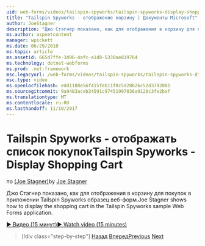 ```yaml
---
uid: web-forms/videos/tailspin-spyworks/tailspin-spyworks-display-shopping-cart
title: "Tailspin Spyworks - отображение корзину | Документы Microsoft"
author: JoeStagner
description: "Джо Стэгнер показано, как для отображения в корзину для покупок в приложении Tailspin Spyworks образец веб-форм."
ms.author: aspnetcontent
manager: wpickett
ms.date: 06/29/2010
ms.topic: article
ms.assetid: 665d7ffe-3d96-4afc-a1d8-5330ae819764
ms.technology: dotnet-webforms
ms.prod: .net-framework
msc.legacyurl: /web-forms/videos/tailspin-spyworks/tailspin-spyworks-display-shopping-cart
msc.type: video
ms.openlocfilehash: edd1188e56f415feb11f0c5d28b26c52d3792001
ms.sourcegitcommit: 9a9483aceb34591c97451997036a9120c3fe2baf
ms.translationtype: MT
ms.contentlocale: ru-RU
ms.lasthandoff: 11/10/2017
---
```

<a name="tailspin-spyworks---display-shopping-cart"></a><span data-ttu-id="8f108-103">Tailspin Spyworks - отображать список покупок</span><span class="sxs-lookup"><span data-stu-id="8f108-103">Tailspin Spyworks - Display Shopping Cart</span></span>
====================
<span data-ttu-id="8f108-104">по [(Joe Stagner)](https://github.com/JoeStagner)</span><span class="sxs-lookup"><span data-stu-id="8f108-104">by [Joe Stagner](https://github.com/JoeStagner)</span></span>

<span data-ttu-id="8f108-105">Джо Стэгнер показано, как для отображения в корзину для покупок в приложении Tailspin Spyworks образец веб-форм.</span><span class="sxs-lookup"><span data-stu-id="8f108-105">Joe Stagner shows how to display the shopping cart in the Tailspin Spyworks sample Web Forms application.</span></span>

[<span data-ttu-id="8f108-106">&#9654; Видео (15 минут)</span><span class="sxs-lookup"><span data-stu-id="8f108-106">&#9654; Watch video (15 minutes)</span></span>](https://channel9.msdn.com/Blogs/ASP-NET-Site-Videos/tailspin-spyworks-display-shopping-cart)

>[!div class="step-by-step"]
<span data-ttu-id="8f108-107">[Назад](tailspin-spyworks-adding-items-to-the-shopping-cart.md)
[Вперед](tailspin-spyworks-update-the-shopping-cart.md)</span><span class="sxs-lookup"><span data-stu-id="8f108-107">[Previous](tailspin-spyworks-adding-items-to-the-shopping-cart.md)
[Next](tailspin-spyworks-update-the-shopping-cart.md)</span></span>
